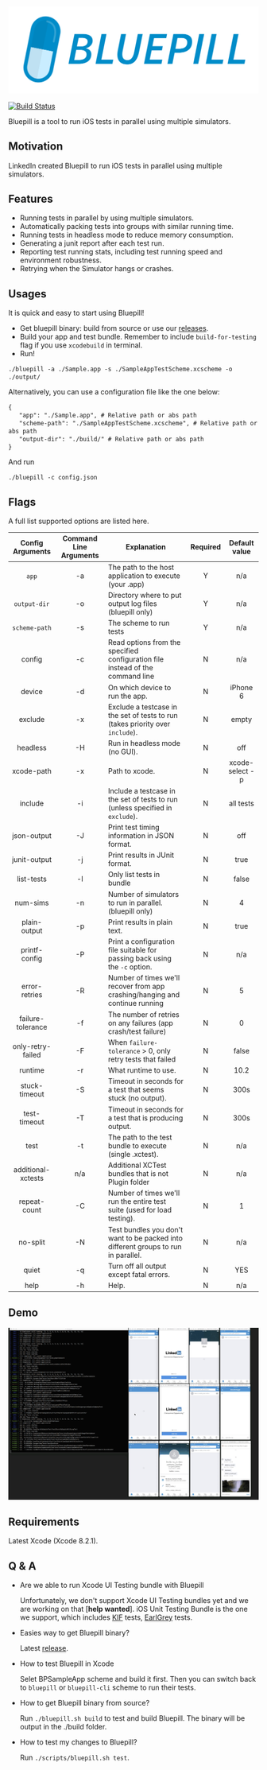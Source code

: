 
![BluepillIcon](doc/img/bluepill_text.png)

[![Build Status](https://travis-ci.org/linkedin/bluepill.svg?branch=master)](https://travis-ci.org/linkedin/bluepill)

Bluepill is a tool to run iOS tests in parallel using multiple simulators.

## Motivation

LinkedIn created Bluepill to run iOS tests in parallel using multiple simulators.

## Features

-  Running tests in parallel by using multiple simulators.
-  Automatically packing tests into groups with similar running time.
-  Running tests in headless mode to reduce memory consumption.
-  Generating a junit report after each test run.
-  Reporting test running stats, including test running speed and environment robustness.
-  Retrying when the Simulator hangs or crashes.

## Usages

It is quick and easy to start using Bluepill!

- Get bluepill binary: build from source or use our [releases](https://github.com/linkedin/bluepill/releases/).
- Build your app and test bundle. Remember to include `build-for-testing` flag if you use `xcodebuild` in terminal.
- Run!

```
./bluepill -a ./Sample.app -s ./SampleAppTestScheme.xcscheme -o ./output/
```

Alternatively, you can use a configuration file like the one below:

```
{
   "app": "./Sample.app", # Relative path or abs path
   "scheme-path": "./SampleAppTestScheme.xcscheme", # Relative path or abs path
   "output-dir": "./build/" # Relative path or abs path
}
```

And run

```
./bluepill -c config.json
```

## Flags

A full list supported options are listed here.


| Config Arguments   | Command Line Arguments | Explanation                                                                        | Required | Default value    |
|:------------------:|:----------------------:|------------------------------------------------------------------------------------|:--------:|:----------------:|
|        `app`       |           -a           | The path to the host application to execute (your .app)                            |     Y    | n/a              |
|    `output-dir`    |           -o           | Directory where to put output log files (bluepill only)                            |     Y    | n/a              |
|    `scheme-path`   |           -s           | The scheme to run tests                                                            |     Y    | n/a              |
|       config       |           -c           | Read options from the specified configuration file instead of the command line     |     N    | n/a              |
|       device       |           -d           | On which device to run the app.                                                    |     N    | iPhone 6         |
|       exclude      |           -x           | Exclude a testcase in the set of tests to run  (takes priority over `include`).    |     N    | empty            |
|      headless      |           -H           | Run in headless mode (no GUI).                                                     |     N    | off              |
|      xcode-path    |           -x           | Path to xcode.                                                                     |     N    | xcode-select -p  |
|       include      |           -i           | Include a testcase in the set of tests to run (unless specified in `exclude`).     |     N    | all tests        |
|     json-output    |           -J           | Print test timing information in JSON format.                                      |     N    | off              |
|    junit-output    |           -j           | Print results in JUnit format.                                                     |     N    | true             |
|     list-tests     |           -l           | Only list tests in bundle                                                          |     N    | false            |
|      num-sims      |           -n           | Number of simulators to run in parallel. (bluepill only)                           |     N    | 4                |
|    plain-output    |           -p           | Print results in plain text.                                                       |     N    | true             |
|    printf-config   |           -P           | Print a configuration file suitable for passing back using the `-c` option.        |     N    | n/a              |
|    error-retries   |           -R           | Number of times we'll recover from app crashing/hanging and continue running       |     N    | 5                |
|  failure-tolerance |           -f           | The number of retries on any failures (app crash/test failure)                     |     N    | 0                |
|  only-retry-failed |           -F           | When `failure-tolerance` > 0, only retry tests that failed                         |     N    | false            |
|       runtime      |           -r           | What runtime to use.                                                               |     N    | 10.2             |
|    stuck-timeout   |           -S           | Timeout in seconds for a test that seems stuck (no output).                        |     N    | 300s             |
|    test-timeout    |           -T           | Timeout in seconds for a test that is producing output.                            |     N    | 300s             |
|        test        |           -t           | The path to the test bundle to execute (single .xctest).                           |     N    | n/a              |
| additional-xctests |           n/a          | Additional XCTest bundles that is not Plugin folder                                |     N    | n/a              |
|    repeat-count    |           -C           | Number of times we'll run the entire test suite (used for load testing).           |     N    | 1                |
|      no-split      |           -N           | Test bundles you don't want to be packed into different groups to run in parallel. |     N    | n/a              |
|       quiet        |           -q           | Turn off all output except fatal errors.                                           |     N    | YES              |
|        help        |           -h           | Help.                                                                              |     N    | n/a              |

## Demo

![BluepillDemo](doc/img/demo.gif)

## Requirements

Latest Xcode (Xcode 8.2.1).

## Q & A
- Are we able to run Xcode UI Testing bundle with Bluepill

  Unfortunately, we don't support Xcode UI Testing bundles yet and we are working on that [**help wanted**].
iOS Unit Testing Bundle is the one we support, which includes [KIF](https://github.com/kif-framework/KIF) tests, [EarlGrey](https://github.com/google/EarlGrey) tests.

- Easies way to get Bluepill binary?

  Latest [release](https://github.com/linkedin/bluepill/releases/).

- How to test Bluepill in Xcode

  Selet BPSampleApp scheme and build it first. Then you can switch back to `bluepill` or `bluepill-cli` scheme to run their tests.

- How to get Bluepill binary from source?

  Run `./bluepill.sh build` to test and build Bluepill. The binary will be output in the ./build folder.

- How to test my changes to Bluepill?

  Run `./scripts/bluepill.sh test`.

